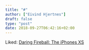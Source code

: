 ```yaml
---
title: "#"
author: ["Eivind Hjertnes"]
draft: false
type: "post"
date: 2018-09-27T06:42:16+02:00
---
```


Liked: [Daring
Fireball: The iPhones XS](https://daringfireball.net/2018/09/the%5Fiphones%5Fxs)
